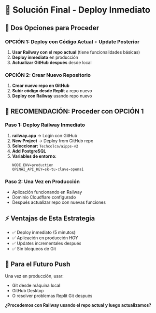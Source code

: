 # 🚀 Solución Final - Deploy Inmediato

## 🎯 Dos Opciones para Proceder

### OPCIÓN 1: Deploy con Código Actual + Update Posterior
1. **Usar Railway con el repo actual** (tiene funcionalidades básicas)
2. **Deploy inmediato** en producción
3. **Actualizar GitHub después** desde local

### OPCIÓN 2: Crear Nuevo Repositorio
1. **Crear nuevo repo en GitHub** 
2. **Subir código desde Replit** a repo nuevo
3. **Deploy con Railway** usando repo nuevo

## 🚂 RECOMENDACIÓN: Proceder con OPCIÓN 1

### Paso 1: Deploy Railway Inmediato
1. **railway.app** → Login con GitHub
2. **New Project** → Deploy from GitHub repo
3. **Seleccionar:** `Techcolca/aipps-v2`
4. **Add PostgreSQL**
5. **Variables de entorno:**
   ```
   NODE_ENV=production
   OPENAI_API_KEY=sk-tu-clave-openai
   ```

### Paso 2: Una Vez en Producción
- Aplicación funcionando en Railway
- Dominio Cloudflare configurado
- Después actualizar repo con nuevas funciones

## ⚡ Ventajas de Esta Estrategia
- ✅ Deploy inmediato (5 minutos)
- ✅ Aplicación en producción HOY
- ✅ Updates incrementales después
- ✅ Sin bloqueos de Git

## 🔧 Para el Futuro Push
Una vez en producción, usar:
- Git desde máquina local
- GitHub Desktop
- O resolver problemas Replit Git después

**¿Procedemos con Railway usando el repo actual y luego actualizamos?**